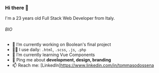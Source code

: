### Hi there 👋

I'm a 23 years old Full Stack Web Developer from Italy.

###### BIO
- 🔭 I’m currently working on Boolean's final project
- 👨‍💻 I use daily: ```.html```, ```.scss```, ```.js```, ```.php```
- 🌱 I’m currently learning Vue Components
- 💬 Ping me about **development, design, branding**
- 📫 Reach me: [LinkedIn]https://www.linkedin.com/in/tommasodossena

<!--
**tommasodossena/tommasodossena** is a ✨ _special_ ✨ repository because its `README.md` (this file) appears on your GitHub profile.

Here are some ideas to get you started:

- 🔭 I’m currently working on ...
- 🌱 I’m currently learning ...
- 👯 I’m looking to collaborate on ...
- 🤔 I’m looking for help with ...
- 💬 Ask me about ...
- 📫 How to reach me: ...
- 😄 Pronouns: ...
- ⚡ Fun fact: ...
-->

